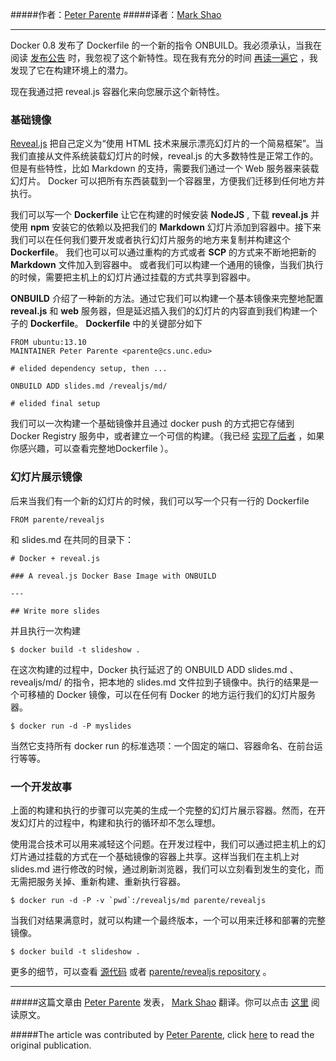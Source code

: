 #####作者：[Peter Parente](https://twitter.com/parente)
#####译者：[Mark Shao](https://github.com/markshao)

***

Docker 0.8 发布了 Dockerfile 的一个新的指令 ONBUILD。我必须承认，当我在阅读 [发布公告](http://blog.docker.io/2014/02/docker-0-8-quality-new-builder-features-btrfs-storage-osx-support/) 时，我忽视了这个新特性。现在我有充分的时间 [再读一遍它](http://docs.docker.io/en/latest/reference/builder/#onbuild) ，我发现了它在构建环境上的潜力。


现在我通过把 reveal.js 容器化来向您展示这个新特性。


### 基础镜像



[Reveal.js](http://lab.hakim.se/reveal-js/#/) 把自己定义为“使用 HTML 技术来展示漂亮幻灯片的一个简易框架”。当我们直接从文件系统装载幻灯片的时候，reveal.js 的大多数特性是正常工作的。但是有些特性，比如 Markdown 的支持，需要我们通过一个 Web 服务器来装载幻灯片。 Docker 可以把所有东西装载到一个容器里，方便我们迁移到任何地方并执行。

我们可以写一个 **Dockerfile** 让它在构建的时候安装 **NodeJS** , 下载 **reveal.js** 并使用 **npm** 安装它的依赖以及把我们的 **Markdown** 幻灯片添加到容器中。接下来我们可以在任何我们要开发或者执行幻灯片服务的地方来复制并构建这个 **Dockerfile**。 我们也可以可以通过重构的方式或者 **SCP** 的方式来不断地把新的 **Markdown** 文件加入到容器中。 或者我们可以构建一个通用的镜像，当我们执行的时候，需要把主机上的幻灯片通过挂载的方式共享到容器中。

**ONBUILD** 介绍了一种新的方法。通过它我们可以构建一个基本镜像来完整地配置 **reveal.js** 和 **web** 服务器，但是延迟插入我们的幻灯片的内容直到我们构建一个子的 **Dockerfile**。 **Dockerfile** 中的关键部分如下

```
FROM ubuntu:13.10
MAINTAINER Peter Parente <parente@cs.unc.edu>

# elided dependency setup, then ...

ONBUILD ADD slides.md /revealjs/md/

# elided final setup
```

我们可以一次构建一个基础镜像并且通过 docker push 的方式把它存储到 Docker Registry 服务中，或者建立一个可信的构建。（我已经 [实现了后者](https://index.docker.io/u/parente/revealjs/) ，如果你感兴趣，可以查看完整地Dockerfile ）。


### 幻灯片展示镜像

后来当我们有一个新的幻灯片的时候，我们可以写一个只有一行的 Dockerfile

```
FROM parente/revealjs
```

和 slides.md 在共同的目录下：

```
# Docker + reveal.js

### A reveal.js Docker Base Image with ONBUILD

---

## Write more slides
```

并且执行一次构建

```
$ docker build -t slideshow .
```

在这次构建的过程中，Docker 执行延迟了的 ONBUILD ADD slides.md 、revealjs/md/ 的指令，把本地的 slides.md 文件拉到子镜像中。执行的结果是一个可移植的 Docker 镜像，可以在任何有 Docker 的地方运行我们的幻灯片服务器。

```
$ docker run -d -P myslides
```

当然它支持所有 docker run 的标准选项：一个固定的端口、容器命名、在前台运行等等。


### 一个开发故事

上面的构建和执行的步骤可以完美的生成一个完整的幻灯片展示容器。然而，在开发幻灯片的过程中，构建和执行的循环却不怎么理想。

使用混合技术可以用来减轻这个问题。在开发过程中，我们可以通过把主机上的幻灯片通过挂载的方式在一个基础镜像的容器上共享。这样当我们在主机上对 slides.md 进行修改的时候，通过刷新浏览器，我们可以立刻看到发生的变化，而无需把服务关掉、重新构建、重新执行容器。

```
$ docker run -d -P -v `pwd`:/revealjs/md parente/revealjs
```

当我们对结果满意时，就可以构建一个最终版本，一个可以用来迁移和部署的完整镜像。

```
$ docker build -t slideshow .
```

更多的细节，可以查看 [源代码](https://github.com/parente/dockerfiles/tree/master/revealjs) 或者 [parente/revealjs repository](https://index.docker.io/u/parente/revealjs/) 。

---
#####这篇文章由 [Peter Parente](https://twitter.com/parente) 发表， [Mark Shao](https://github.com/markshao) 翻译。你可以点击 [这里](http://mindtrove.info/a-reveal.js-docker-base-image-with-onbuild/) 阅读原文。

#####The article was contributed by [Peter Parente](https://twitter.com/parente), click [here](http://mindtrove.info/a-reveal.js-docker-base-image-with-onbuild/) to read the original publication.
